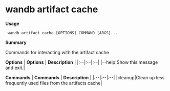 # wandb artifact cache

**Usage**

` wandb artifact cache [OPTIONS] COMMAND [ARGS]...`

**Summary**

Commands for interacting with the artifact cache


**Options**
| **Options** | **Description** |
|:--|:--|:--|
|--help|Show this message and exit.|


**Commands**
| **Commands** | **Description** |
|:--|:--|:--|
|cleanup|Clean up less frequently used files from the artifacts cache|

